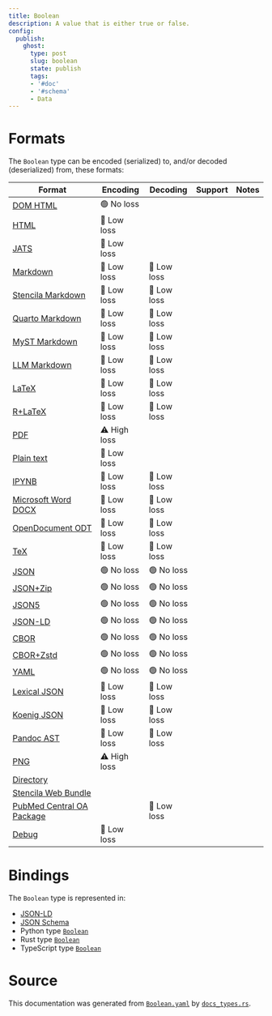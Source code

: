 ```yaml
---
title: Boolean
description: A value that is either true or false.
config:
  publish:
    ghost:
      type: post
      slug: boolean
      state: publish
      tags:
      - '#doc'
      - '#schema'
      - Data
---
```


# Formats

The `Boolean` type can be encoded (serialized) to, and/or decoded (deserialized) from, these formats:

| Format                                                                               | Encoding     | Decoding   | Support | Notes |
| ------------------------------------------------------------------------------------ | ------------ | ---------- | ------- | ----- |
| [DOM HTML](https://stencila.ghost.io/docs/reference/formats/dom.html)                | 🟢 No loss    |            |         |
| [HTML](https://stencila.ghost.io/docs/reference/formats/html)                        | 🔷 Low loss   |            |         |
| [JATS](https://stencila.ghost.io/docs/reference/formats/jats)                        | 🔷 Low loss   |            |         |
| [Markdown](https://stencila.ghost.io/docs/reference/formats/md)                      | 🔷 Low loss   | 🔷 Low loss |         |
| [Stencila Markdown](https://stencila.ghost.io/docs/reference/formats/smd)            | 🔷 Low loss   | 🔷 Low loss |         |
| [Quarto Markdown](https://stencila.ghost.io/docs/reference/formats/qmd)              | 🔷 Low loss   | 🔷 Low loss |         |
| [MyST Markdown](https://stencila.ghost.io/docs/reference/formats/myst)               | 🔷 Low loss   | 🔷 Low loss |         |
| [LLM Markdown](https://stencila.ghost.io/docs/reference/formats/llmd)                | 🔷 Low loss   | 🔷 Low loss |         |
| [LaTeX](https://stencila.ghost.io/docs/reference/formats/latex)                      | 🔷 Low loss   | 🔷 Low loss |         |
| [R+LaTeX](https://stencila.ghost.io/docs/reference/formats/rnw)                      | 🔷 Low loss   | 🔷 Low loss |         |
| [PDF](https://stencila.ghost.io/docs/reference/formats/pdf)                          | ⚠️ High loss |            |         |
| [Plain text](https://stencila.ghost.io/docs/reference/formats/text)                  | 🔷 Low loss   |            |         |
| [IPYNB](https://stencila.ghost.io/docs/reference/formats/ipynb)                      | 🔷 Low loss   | 🔷 Low loss |         |
| [Microsoft Word DOCX](https://stencila.ghost.io/docs/reference/formats/docx)         | 🔷 Low loss   | 🔷 Low loss |         |
| [OpenDocument ODT](https://stencila.ghost.io/docs/reference/formats/odt)             | 🔷 Low loss   | 🔷 Low loss |         |
| [TeX](https://stencila.ghost.io/docs/reference/formats/tex)                          | 🔷 Low loss   | 🔷 Low loss |         |
| [JSON](https://stencila.ghost.io/docs/reference/formats/json)                        | 🟢 No loss    | 🟢 No loss  |         |
| [JSON+Zip](https://stencila.ghost.io/docs/reference/formats/json.zip)                | 🟢 No loss    | 🟢 No loss  |         |
| [JSON5](https://stencila.ghost.io/docs/reference/formats/json5)                      | 🟢 No loss    | 🟢 No loss  |         |
| [JSON-LD](https://stencila.ghost.io/docs/reference/formats/jsonld)                   | 🟢 No loss    | 🟢 No loss  |         |
| [CBOR](https://stencila.ghost.io/docs/reference/formats/cbor)                        | 🟢 No loss    | 🟢 No loss  |         |
| [CBOR+Zstd](https://stencila.ghost.io/docs/reference/formats/cbor.zstd)              | 🟢 No loss    | 🟢 No loss  |         |
| [YAML](https://stencila.ghost.io/docs/reference/formats/yaml)                        | 🟢 No loss    | 🟢 No loss  |         |
| [Lexical JSON](https://stencila.ghost.io/docs/reference/formats/lexical)             | 🔷 Low loss   | 🔷 Low loss |         |
| [Koenig JSON](https://stencila.ghost.io/docs/reference/formats/koenig)               | 🔷 Low loss   | 🔷 Low loss |         |
| [Pandoc AST](https://stencila.ghost.io/docs/reference/formats/pandoc)                | 🔷 Low loss   | 🔷 Low loss |         |
| [PNG](https://stencila.ghost.io/docs/reference/formats/png)                          | ⚠️ High loss |            |         |
| [Directory](https://stencila.ghost.io/docs/reference/formats/directory)              |              |            |         |
| [Stencila Web Bundle](https://stencila.ghost.io/docs/reference/formats/swb)          |              |            |         |
| [PubMed Central OA Package](https://stencila.ghost.io/docs/reference/formats/pmcoap) |              | 🔷 Low loss |         |
| [Debug](https://stencila.ghost.io/docs/reference/formats/debug)                      | 🔷 Low loss   |            |         |

# Bindings

The `Boolean` type is represented in:

- [JSON-LD](https://stencila.org/Boolean.jsonld)
- [JSON Schema](https://stencila.org/Boolean.schema.json)
- Python type [`Boolean`](https://github.com/stencila/stencila/blob/main/python/python/stencila/types/boolean.py)
- Rust type [`Boolean`](https://github.com/stencila/stencila/blob/main/rust/schema/src/types/boolean.rs)
- TypeScript type [`Boolean`](https://github.com/stencila/stencila/blob/main/ts/src/types/Boolean.ts)

# Source

This documentation was generated from [`Boolean.yaml`](https://github.com/stencila/stencila/blob/main/schema/Boolean.yaml) by [`docs_types.rs`](https://github.com/stencila/stencila/blob/main/rust/schema-gen/src/docs_types.rs).
